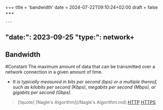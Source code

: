 +++
title = 'bandwidth'
date = 2024-07-22T09:10:24+02:00
draft = false
+++

    ---
"date:": 2023-09-25
"type:": network+
---
## Bandwidth
#Constant 
 The maximum amount of data that can be transmitted over a network connection in a given amount of time. 
 
 - *It is typically measured in bits per second (bps) 
  or a multiple thereof, such as kilobits per second (Kbps), megabits per second (Mbps), or gigabits per second (Gbps).*


>[!quote] [Nagle's Algorithm](/Nagle's Algorithm.md) [HTTP](/protocols/HTTP.md) [HTTPS](/HTTPS.md)